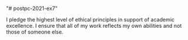"# postpc-2021-ex7" 


I pledge the highest level of ethical principles in support of academic excellence. 
I ensure that all of my work reflects my own abilities and not those of someone else.